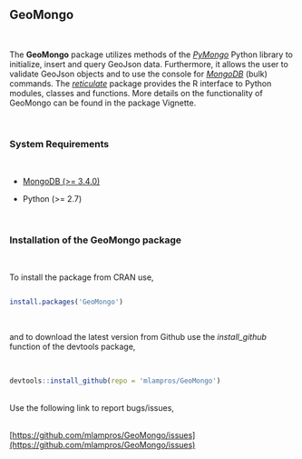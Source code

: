 

## GeoMongo
<br>

The **GeoMongo** package utilizes methods of the [*PyMongo*](https://api.mongodb.com/python/current/#) Python library to initialize, insert and query GeoJson data. Furthermore, it allows the user to validate GeoJson objects and to use the console for [*MongoDB*](https://www.mongodb.com/) (bulk) commands. The [*reticulate*](https://github.com/rstudio/reticulate) package provides the R interface to Python modules, classes and functions. More details on the functionality of GeoMongo can be found in the package Vignette.


<br>

### **System Requirements**

<br>

* [MongoDB (>= 3.4.0)](https://docs.mongodb.com/manual/installation/)

* Python (>= 2.7)


<br>

### **Installation of the GeoMongo package**

<br>

To install the package from CRAN use, 

```R

install.packages('GeoMongo')

```
<br>

and to download the latest version from Github use the *install_github* function of the devtools package,
<br><br>

```R

devtools::install_github(repo = 'mlampros/GeoMongo')

```
<br>
Use the following link to report bugs/issues,
<br><br>

[https://github.com/mlampros/GeoMongo/issues](https://github.com/mlampros/GeoMongo/issues)

<br>
